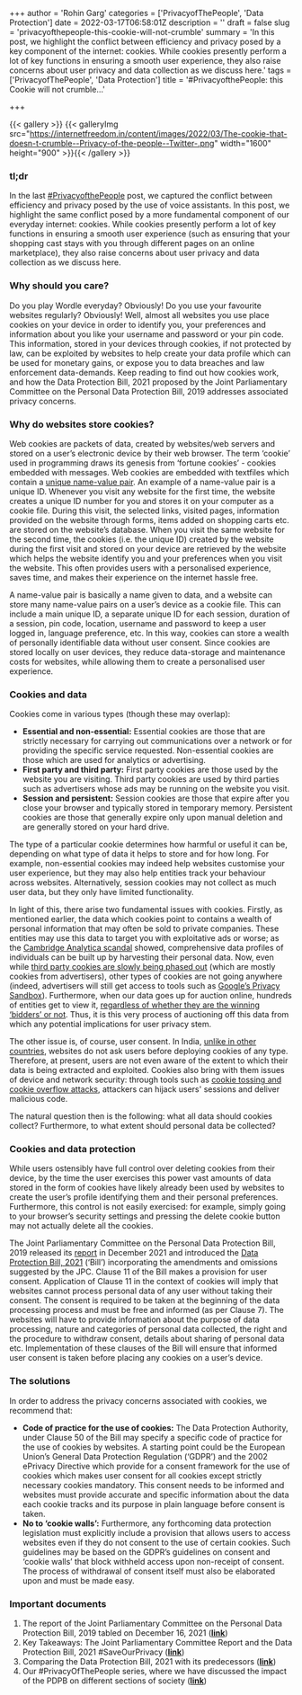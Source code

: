 +++
author = 'Rohin Garg'
categories = ['PrivacyofThePeople', 'Data Protection']
date = 2022-03-17T06:58:01Z
description = ''
draft = false
slug = 'privacyofthepeople-this-cookie-will-not-crumble'
summary = 'In this post, we highlight the conflict between efficiency and privacy posed by a key component of the internet: cookies. While cookies presently perform a lot of key functions in ensuring a smooth user experience, they also raise concerns about user privacy and data collection as we discuss here.'
tags = ['PrivacyofThePeople', 'Data Protection']
title = '#PrivacyofthePeople: this Cookie will not crumble…'

+++


{{< gallery >}}
{{< galleryImg  src="https://internetfreedom.in/content/images/2022/03/The-cookie-that-doesn-t-crumble--Privacy-of-the-people--Twitter-.png" width="1600" height="900" >}}{{< /gallery >}}

>>>> <form><script src="https://checkout.razorpay.com/v1/payment-button.js" data-payment_button_id="pl_HLkgeWGQLMuddp" async> </script> </form>

### tl;dr

In the last [#PrivacyofthePeople](https://internetfreedom.in/tag/privacyofthepeople/) post, we captured the conflict between efficiency and privacy posed by the use of voice assistants. In this post, we highlight the same conflict posed by a more fundamental component of our everyday internet: cookies. While cookies presently perform a lot of key functions in ensuring a smooth user experience (such as ensuring that your shopping cast stays with you through different pages on an online marketplace), they also raise concerns about user privacy and data collection as we discuss here.

### Why should you care?

Do you play Wordle everyday? Obviously! Do you use your favourite websites regularly? Obviously! Well, almost all websites you use place cookies on your device in order to identify you, your preferences and information about you like your username and password or your pin code. This information, stored in your devices through cookies, if not protected by law, can be exploited by websites to help create your data profile which can be used for monetary gains, or expose you to data breaches and law enforcement data-demands. Keep reading to find out how cookies work, and how the Data Protection Bill, 2021 proposed by the Joint Parliamentary Committee on the Personal Data Protection Bill, 2019 addresses associated privacy concerns.

### Why do websites store cookies?

Web cookies are packets of data, created by websites/web servers and stored on a user’s electronic device by their web browser. The term ‘cookie’ used in programming draws its genesis from ‘fortune cookies’ - cookies embedded with messages. Web cookies are embedded with textfiles which contain a [unique name-value pair](https://thoughtbot.com/blog/lucky-cookies). An example of a name-value pair is a unique ID. Whenever you visit any website for the first time, the website creates a unique ID number for you and stores it on your computer as a cookie file. During this visit, the selected links, visited pages, information provided on the website through forms, items added on shopping carts etc. are stored on the website’s database. When you visit the same website for the second time, the cookies (i.e. the unique ID) created by the website during the first visit and stored on your device are retrieved by the website which helps the website identify you and your preferences when you visit the website. This often provides users with a personalised experience, saves time, and makes their experience on the internet hassle free.

A name-value pair is basically a name given to data, and a website can store many name-value pairs on a user’s device as a cookie file. This can include a main unique ID, a separate unique ID for each session, duration of a session, pin code, location, username and password to keep a user logged in, language preference, etc. In this way, cookies can store a wealth of personally identifiable data without user consent. Since cookies are stored locally on user devices, they reduce data-storage and maintenance costs for websites, while allowing them to create a personalised user experience.

### Cookies and data

Cookies come in various types (though these may overlap):

* **Essential and non-essential:** Essential cookies are those that are strictly necessary for carrying out communications over a network or for providing the specific service requested. Non-essential cookies are those which are used for analytics or advertising.
* **First party and third party:** First party cookies are those used by the website you are visiting. Third party cookies are used by third parties such as advertisers whose ads may be running on the website you visit.
* **Session and persistent:** Session cookies are those that expire after you close your browser and typically stored in temporary memory. Persistent cookies are those that generally expire only upon manual deletion and are generally stored on your hard drive.

The type of a particular cookie determines how harmful or useful it can be, depending on what type of data it helps to store and for how long. For example, non-essential cookies may indeed help websites customise your user experience, but they may also help entities track your behaviour across websites. Alternatively, session cookies may not collect as much user data, but they only have limited functionality.

In light of this, there arise two fundamental issues with cookies. Firstly, as mentioned earlier, the data which cookies point to contains a wealth of personal information that may often be sold to private companies. These entities may use this data to target you with exploitative ads or worse; as the [Cambridge Analytica scandal](https://www.nytimes.com/2018/04/04/us/politics/cambridge-analytica-scandal-fallout.html) showed, comprehensive data profiles of individuals can be built up by harvesting their personal data. Now, even while [third party cookies are slowly being phased out](https://blog.hubspot.com/marketing/third-party-cookie-phase-out) (which are mostly cookies from advertisers), other types of cookies are not going anywhere (indeed, advertisers will still get access to tools such as [Google’s Privacy Sandbox](https://digiday.com/marketing/wtf-googles-privacy-sandbox/)). Furthermore, when our data goes up for auction online, hundreds of entities get to view it, [regardless of whether they are the winning ‘bidders’ or not](https://inews.co.uk/news/technology/how-much-information-given-away-online-cookies-588150). Thus, it is this very process of auctioning off this data from which any potential implications for user privacy stem.

The other issue is, of course, user consent. In India, [unlike in other countries](https://www.termsfeed.com/blog/cookie-consent-outside-eu/), websites do not ask users before deploying cookies of any type.  Therefore, at present, users are not even aware of the extent to which their data is being extracted and exploited. Cookies also bring with them issues of device and network security: through tools such as [cookie tossing and cookie overflow attacks](https://resources.infosecinstitute.com/topic/risk-associated-cookies/), attackers can hijack users' sessions and deliver malicious code.

The natural question then is the following: what all data should cookies collect? Furthermore, to what extent should personal data be collected?

### Cookies and data protection

While users ostensibly have full control over deleting cookies from their device, by the time the user exercises this power vast amounts of data stored in the form of cookies have likely already been used by websites to create the user’s profile identifying them and their personal preferences. Furthermore, this control is not easily exercised: for example, simply going to your browser’s security settings and pressing the delete cookie button may not actually delete all the cookies.

The Joint Parliamentary Committee on the Personal Data Protection Bill, 2019 released its [report](http://164.100.47.193/lsscommittee/Joint%20Committee%20on%20the%20Personal%20Data%20Protection%20Bill,%202019/17_Joint_Committee_on_the_Personal_Data_Protection_Bill_2019_1.pdf) in December 2021 and introduced the [Data Protection Bill, 2021](https://drive.google.com/file/d/16uyML-868dJRP3Nxif1LrfRvoq61dTo1/view?usp=sharing) (‘Bill’) incorporating the amendments and omissions suggested by the JPC. Clause 11 of the Bill makes a provision for user consent. Application of Clause 11 in the context of cookies will imply that websites cannot process personal data of any user without taking their consent. The consent is required to be taken at the beginning of the data processing process and must be free and informed (as per Clause 7). The websites will have to provide information about the purpose of data processing, nature and categories of personal data collected, the right and the procedure to withdraw consent, details about sharing of personal data etc. Implementation of these clauses of the Bill will ensure that informed user consent is taken before placing any cookies on a user’s device.

### The solutions

In order to address the privacy concerns associated with cookies, we recommend that:

* **Code of practice for the use of cookies:** The Data Protection Authority, under Clause 50 of the Bill may specify a specific code of practice for the use of cookies by websites. A starting point could be the European Union’s General Data Protection Regulation (‘GDPR’) and the 2002 ePrivacy Directive which provide for a consent framework for the use of cookies which makes user consent for all cookies except strictly necessary cookies mandatory. This consent needs to be informed and websites must provide accurate and specific information about the data each cookie tracks and its purpose in plain language before consent is taken.
* **No to ‘cookie walls’:** Furthermore, any forthcoming data protection legislation must explicitly include a provision that allows users to access websites even if they do not consent to the use of certain cookies. Such guidelines may be based on the GDPR’s guidelines on consent and ‘cookie walls’ that block withheld access upon non-receipt of consent. The process of withdrawal of consent itself  must also be elaborated upon and must be made easy.

### Important documents

1. The report of the Joint Parliamentary Committee on the Personal Data Protection Bill, 2019 tabled on December 16, 2021 ([**link**](https://drive.google.com/file/d/1emcAB8HjE2oCC_DI6zR5YPnPQ5iwwwCT/view?usp=sharing))
2. Key Takeaways: The Joint Parliamentary Committee Report and the Data Protection Bill, 2021 #SaveOurPrivacy ([**link**](https://internetfreedom.in/key-takeaways-the-jpc-report-and-the-data-protection-bill-2021-saveourprivacy-2/))
3. Comparing the Data Protection Bill, 2021 with its predecessors ([**link**](https://internetfreedom.in/comparing-pdpb/))
4. Our #PrivacyOfThePeople series, where we have discussed the impact of the PDPB on different sections of society ([**link**](https://internetfreedom.in/tag/privacyofthepeople/))

> > > <form><script src="https://cdn.razorpay.com/static/widget/subscription-button.js" data-subscription_button_id="pl_HLk5qU1K35hmPH" data-button_theme="brand-color" async> </script> </form>





